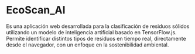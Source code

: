# EcoScan_AI
Es una aplicación web desarrollada para la clasificación de residuos sólidos utilizando un modelo de inteligencia artificial basado en TensorFlow.js. Permite identificar distintos tipos de residuos en tiempo real, directamente desde el navegador, con un enfoque en la sostenibilidad ambiental.
